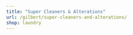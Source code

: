 ```yaml
---
title: "Super Cleaners & Alterations"
url: /gilbert/super-cleaners-and-alterations/
shop: laundry
---
```

